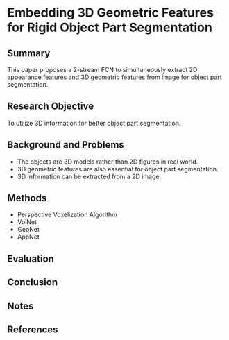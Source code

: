# Embedding 3D Geometric Features for Rigid Object Part Segmentation

## Summary
This paper proposes a 2-stream FCN to simultaneously extract 2D appearance features and 3D geometric features from image for object part segmentation.
## Research Objective
To utilize 3D information for better object part segmentation.
## Background and Problems
- The objects are 3D models rather than 2D figures in real world.
- 3D geometric features are also essential for object part segmentation.
- 3D information can be extracted from a 2D image.
## Methods
- Perspective Voxelization Algorithm
- VolNet
- GeoNet
- AppNet
## Evaluation

## Conclusion

## Notes

## References
<!--stackedit_data:
eyJoaXN0b3J5IjpbMTg5ODg4NTY0MCwtNjcyNjQ4Mjg1LDIxMj
UwNjc3MzksMTk1MTM4MDM5NF19
-->